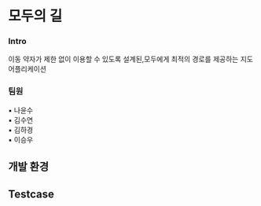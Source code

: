 # 모두의 길

### Intro
이동 약자가 제한 없이 이용할 수 있도록 설계된,모두에게 최적의 경로를 제공하는 지도 어플리케이션  


### 팀원
▪️ 나윤수  
▪️ 김수연  
▪️ 김하경  
▪️ 이승우  

## 개발 환경

## Testcase
